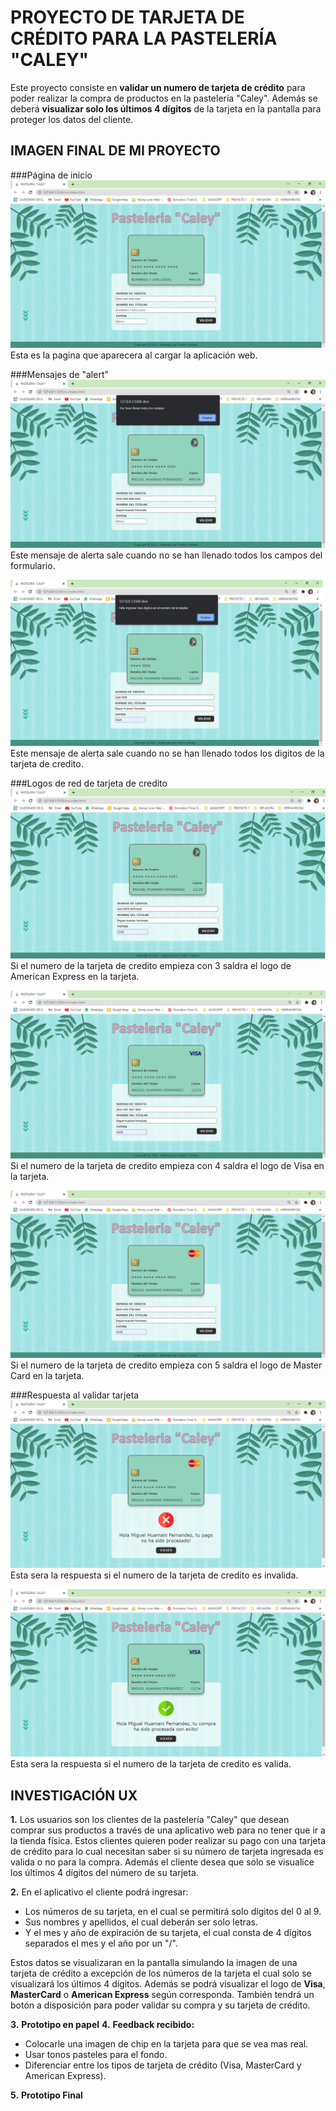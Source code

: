 # PROYECTO DE TARJETA DE CRÉDITO PARA LA PASTELERÍA "CALEY"

Este proyecto consiste en **validar un numero de tarjeta de crédito** para poder realizar la compra de productos en la pastelería "Caley". Además se deberá **visualizar solo los últimos 4 dígitos** de la tarjeta en la pantalla para proteger los datos del cliente.

## IMAGEN FINAL DE MI PROYECTO

###Página de inicio
![Pagina principal](index.png)
Esta es la pagina que aparecera al cargar la aplicación web.

###Mensajes de "alert"
![Mensaje de alerta 1](alert1.png)
Este mensaje de alerta sale cuando no se han llenado todos los campos del formulario.

![Mensaje de alerta 2](alert2.png)
Este mensaje de alerta sale cuando no se han llenado todos los digitos de la tarjeta de credito.

###Logos de red de tarjeta de credito
![Logo de red 1](red1.png)
Si el numero de la tarjeta de credito empieza con 3 saldra el logo de American Express en la tarjeta.

![Logo de red 2](red2.png)
Si el numero de la tarjeta de credito empieza con 4 saldra el logo de Visa en la tarjeta.

![Logo de red 3](red3.png)
Si el numero de la tarjeta de credito empieza con 5 saldra el logo de Master Card en la tarjeta.

###Respuesta al validar tarjeta
![Respuesta de tarjeta invalida](mensaje1.png)
Esta sera la respuesta si el numero de la tarjeta de credito es invalida.

![Respuesta de tarjeta valida](mensaje2.png)
Esta sera la respuesta si el numero de la tarjeta de credito es valida.

## INVESTIGACIÓN UX

**1.** Los usuarios son los clientes de la pastelería "Caley" que desean comprar sus productos a través de una aplicativo web para no tener que ir a la tienda física. Estos clientes quieren poder realizar su pago con una tarjeta de crédito para lo cual necesitan saber si su número de tarjeta ingresada es valida o no para la compra. Además el cliente desea que solo se visualice los últimos 4 dígitos del número de su tarjeta.

**2.** En el aplicativo el cliente podrá ingresar:

- Los números de su tarjeta, en el cual se permitirá solo dígitos del 0 al 9.
- Sus nombres y apellidos, el cual deberán ser solo letras.
- Y el mes y año de expiración de su tarjeta, el cual consta de 4 dígitos separados el mes y el año por un "/".

Estos datos se visualizaran en la pantalla simulando la imagen de una tarjeta de crédito a excepción de los números de la tarjeta el cual solo se visualizará los últimos 4 dígitos. Además se podrá visualizar el logo de **Visa**, **MasterCard** o **American Express** según corresponda. También tendrá un botón a disposición para poder validar su compra y su tarjeta de crédito.

**3.** **Prototipo en papel**
**4.** **Feedback recibido:**

- Colocarle una imagen de chip en la tarjeta para que se vea mas real.
- Usar tonos pasteles para el fondo.
- Diferenciar entre los tipos de tarjeta de crédito (Visa, MasterCard y American Express).

**5.** **Prototipo Final**

